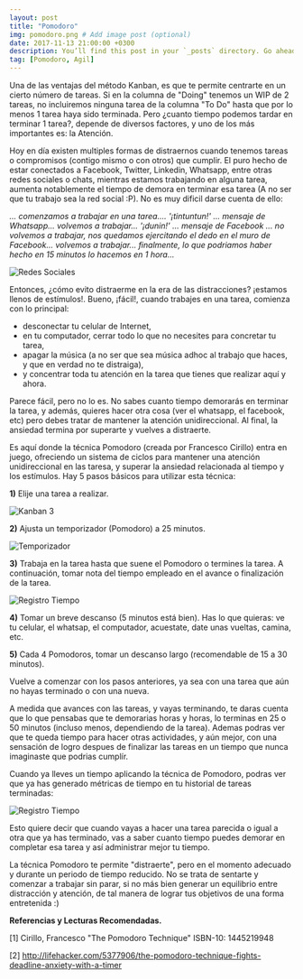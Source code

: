 ```yaml
---
layout: post
title: "Pomodoro"
img: pomodoro.png # Add image post (optional)
date: 2017-11-13 21:00:00 +0300
description: You’ll find this post in your `_posts` directory. Go ahead and edit it and re-build the site to see your changes. # Add post description (optional)
tag: [Pomodoro, Agil]
---
```

Una de las ventajas del método Kanban, es que te permite centrarte en un cierto número de tareas. Si en la columna de "Doing" tenemos un WIP de 2 tareas, no incluiremos ninguna tarea de la columna "To Do" hasta que por lo menos 1 tarea haya sido terminada. Pero ¿cuanto tiempo podemos tardar en terminar 1 tarea?, depende de diversos factores, y uno de los más importantes es: la Atención.

Hoy en día existen multiples formas de distraernos cuando tenemos tareas o compromisos (contigo mismo o con otros) que cumplir. El puro hecho de estar conectados a Facebook, Twitter, Linkedin, Whatsapp, entre otras redes sociales o chats, mientras estamos trabajando en alguna tarea, aumenta notablemente el tiempo de demora en terminar esa tarea (A no ser que tu trabajo sea la red social :P). No es muy dificil darse cuenta de ello:

*... comenzamos a trabajar en una tarea.... '¡tintuntun!' ... mensaje de Whatsapp... volvemos a trabajar... '¡dunin!' ... mensaje de Facebook ... no volvemos a trabajar, nos quedamos ejercitando el dedo  en el muro de Facebook... volvemos a trabajar... finalmente, lo que podriamos haber hecho en 15 minutos lo hacemos en 1 hora...*

<div class="img_post_container">
<img class="img_post" src="https://imgur.com/8eaVMDJ.jpg" alt="Redes Sociales">
</div>

Entonces, ¿cómo evito distraerme en la era de las distracciones? ¡estamos llenos de estímulos!. Bueno, ¡fácil!, cuando trabajes en una tarea, comienza con lo principal:

* desconectar tu celular de Internet,
* en tu computador, cerrar todo lo que no necesites para concretar tu tarea,
* apagar la música (a no ser que sea música adhoc al trabajo que haces, y que en verdad no te distraiga),
* y concentrar toda tu atención en la tarea que tienes que realizar aquí y ahora.

Parece fácil, pero no lo es. No sabes cuanto tiempo demorarás en terminar la tarea, y además, quieres hacer otra cosa (ver el whatsapp, el facebook, etc) pero debes tratar de mantener la atención unidireccional. Al final, la ansiedad termina por superarte y vuelves a distraerte.

Es aquí donde la técnica Pomodoro (creada por Francesco Cirillo) entra en juego, ofreciendo un sistema de ciclos para mantener una atención unidireccional en las taresa, y superar la ansiedad relacionada al tiempo y los estímulos. Hay 5 pasos básicos para utilizar esta técnica:

**1)** Elije una tarea a realizar.

<div class="img_post_container">
<img class="img_post" src="https://imgur.com/qA15rHC.jpg" alt="Kanban 3">
</div>

**2)** Ajusta un temporizador (Pomodoro) a 25 minutos.

<div class="img_post_container">
<img class="img_post" src="https://imgur.com/rJjJV7d.jpg" alt="Temporizador">
</div>

**3)** Trabaja en la tarea hasta que suene el Pomodoro o termines la tarea. A continuación, tomar nota del tiempo empleado en el avance o finalización de la tarea.

<div class="img_post_container">
<img class="img_post" src="https://imgur.com/gYR41rF.jpg" alt="Registro Tiempo">
</div>

**4)** Tomar un breve descanso (5 minutos está bien). Has lo que quieras: ve tu celular, el whatsap, el computador, acuestate, date unas vueltas, camina, etc.

**5)** Cada 4 Pomodoros, tomar un descanso largo (recomendable de 15 a 30 minutos).

Vuelve a comenzar con los pasos anteriores, ya sea con una tarea que aún no hayas terminado o con una nueva.

A medida que avances con las tareas, y vayas terminando, te daras cuenta que lo que pensabas que te demorarias horas y horas, lo terminas en 25 o 50 minutos (incluso menos, dependiendo de la tarea). Ademas podras ver que te queda tiempo para hacer otras actividades, y aún mejor, con una sensación de logro despues de finalizar las tareas en un tiempo que nunca imaginaste que podrias cumplír.

Cuando ya lleves un tiempo aplicando la técnica de Pomodoro, podras ver que ya has generado métricas de tiempo en tu historial de tareas terminadas:

<div class="img_post_container">
<img class="img_post" src="https://imgur.com/6KuLgin.jpg" alt="Registro Tiempo">
</div>

Esto quiere decir que cuando vayas a hacer una tarea parecida o igual a otra que ya has terminado, vas a saber cuanto tiempo puedes demorar en completar esa tarea y así administrar mejor tu tiempo.

La técnica Pomodoro te permite "distraerte", pero en el momento adecuado y durante un periodo de tiempo reducido. No se trata de sentarte y comenzar a trabajar sin parar, si no más bien generar un equilibrio entre distracción y atención, de tal manera de lograr tus objetivos de una forma entretenida :)

**Referencias y Lecturas Recomendadas.**

[1] Cirillo, Francesco "The Pomodoro Technique" ISBN-10: 1445219948

[2] http://lifehacker.com/5377906/the-pomodoro-technique-fights-deadline-anxiety-with-a-timer

